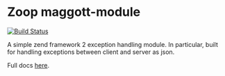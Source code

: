 Zoop maggott-module
===================

[![Build Status](https://secure.travis-ci.org/zoopcommerce/maggott-module.png)](http://travis-ci.org/zoopcommerce/maggott-module)

A simple zend framework 2 exception handling module. In particular, built for handling exceptions between client and server as json.

Full docs <a href="http://zoopcommerce.github.io/maggot-module">here</a>.
